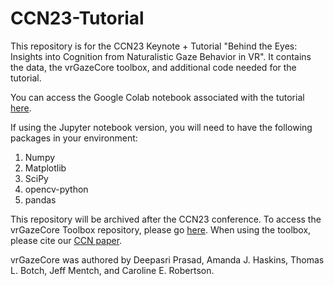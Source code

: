# CCN23-Tutorial
This repository is for the CCN23 Keynote + Tutorial "Behind the Eyes: Insights into Cognition from Naturalistic Gaze Behavior in VR". It contains the data, the vrGazeCore toolbox, and additional code needed for the tutorial. 

You can access the Google Colab notebook associated with the tutorial [here](https://colab.research.google.com/drive/1pKCzE57WHw9_ybZ5oLv5wek48QLzcxPw?usp=sharing). 

If using the Jupyter notebook version, you will need to have the following packages in your environment:
1. Numpy
2. Matplotlib
3. SciPy
4. opencv-python
5. pandas

This repository will be archived after the CCN23 conference. To access the vrGazeCore Toolbox repository, please go [here](https://github.com/Robertson-Lab/vrGazeCore-Toolbox). When using the toolbox, please cite our [CCN paper](https://2023.ccneuro.org/view_paper.php?PaperNum=1555).

vrGazeCore was authored by Deepasri Prasad, Amanda J. Haskins, Thomas L. Botch, Jeff Mentch, and Caroline E. Robertson.
